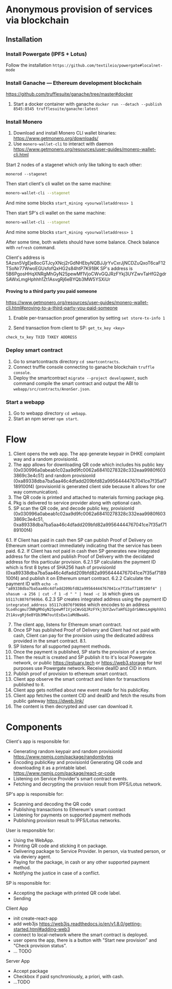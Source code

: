 # Anonymous provision of services via blockchain

## Installation

### Install Powergate (IPFS + Lotus)

Follow the installation `https://github.com/textileio/powergate#localnet-mode`

### Install Ganache — Ethereum development blockchain

https://github.com/trufflesuite/ganache/tree/master#docker

1. Start a docker container with ganache `docker run --detach --publish 8545:8545 trufflesuite/ganache:latest`

### Install Monero

1. Download and install Monero CLI wallet binaries: https://www.getmonero.org/downloads/  
2. Use `monero-wallet-cli` to interact with daemon https://www.getmonero.org/resources/user-guides/monero-wallet-cli.html

Start 2 nodes of a stagenet which only like talking to each other:
```
monerod --stagenet
```

Then start client's cli wallet on the same machine:

```bash
monero-wallet-cli --stagenet
```
And mine some blocks `start_mining <yourwalletaddress> 1`


Then start SP's cli wallet on the same machine:

```bash
monero-wallet-cli --stagenet
```

And mine some blocks `start_mining <yourwalletaddress> 1`

After some time, both wallets should have some balance. Check balance with `refresh` command.

Client's address is 5Azsn5VgEje8ocGTJcyXNcj2rGdNHEbyNQBJJjrYvCxrJjNCDZuQxoT6caF12TSoNr77WwoEGUsfofQxHG2s84htP7K918K
SP's address is 5B6PgosHHqXNRgMhGyN25pewMf1VjoCWvGQJRzFYkj3UYZwvTaHfG2gdrSAWxLmgHphhh1Zt1AsvgRj6eBYQb3MW5YSXiUr

#### Proving to a third party you paid someone

https://www.getmonero.org/resources/user-guides/monero-wallet-cli.html#proving-to-a-third-party-you-paid-someone

1. Enable per-transaction proof generation by setting `set store-tx-info 1`

2. Send transaction from client to SP: 
`get_tx_key <key>`

`check_tx_key TXID TXKEY ADDRESS`



### Deploy smart contract

1. Go to smartcontracts directory `cd smartcontracts`.
2. Connect truffle console connecting to ganache blockchain `truffle console`.
3. Deploy the smartcontract `migrate --project development`, such command compile the smart contract and output the ABI to `webapp/src/contracts/AnonSer.json`.

### Start a webapp

1. Go to webapp directory `cd webapp`.
2. Start an npm server `npm start`.

# Flow

1. Client opens the web app. The app generate keypair in DHKE complaint way and a random provisionId.
2. The app allows for downloading QR code which includes his public key (0x030996a0abeab1c02aa9d9fc0062a68410278328c332eaa9980f6033869c3e4c51) and random provisionId (0xa89338dba7ba5aa46c4dfadd209bfd82a99564444767041ce7f35af7189100f4) (provisionId is generated client side because it allows for one way communication). 
3. The QR code is printed and attached to materials forming package pkg.
4. Pkg is delivered to service provider along with optional cash. 
5. SP scan the QR code, and decode public key, provisionId (0x030996a0abeab1c02aa9d9fc0062a68410278328c332eaa9980f6033869c3e4c51, 0xa89338dba7ba5aa46c4dfadd209bfd82a99564444767041ce7f35af7189100f4)

6.1. If Client has paid in cash then SP can publish Proof of Delivery on Ethereum smart contract immediately indicating that the service has been paid.
6.2. If Client has not paid in cash then SP generates new integrated address for the client and publish Proof of Delivery with the decidated address for this particular provision.
6.2.1 SP calculates the payment ID which is first 8 bytes of SHA256 hash of provisionId  (0xa89338dba7ba5aa46c4dfadd209bfd82a99564444767041ce7f35af7189100f4) and publish it on Ethereum smart contract.
6.2.2 Calculate the payment ID with `echo -n "a89338dba7ba5aa46c4dfadd209bfd82a99564444767041ce7f35af7189100f4" | shasum -a 256 | cut -f 1 -d " " | head -c 16` which gives us `b5117c8076f969b6`.
6.2.3 SP creates integrated address using the payment ID `integrated_address b5117c8076f969b6` which encodes to an address `5Lo4hcgmu73NRgMhGyN25pewMf1VjoCWvGQJRzFYkj3UYZwvTaHfG2gdrSAWxLmgHphhh1Zt1AsvgRj6eBYQb3MW7outEsEws1aMdBwaAS`.

7. The client app, listens for Ethereum smart contract.
8. Once SP has published Proof of Delivery and Client had not paid with cash, Client can pay for the provision using the dedicated address provided in the smart contract.
8.1. 
9. SP listens for all supported payment methods.
10. Once the payment is published, SP starts the provision of a service.
11. Then the result is created and SP publish it to it's local Powergate network, or public https://estuary.tech or https://web3.storage for test purposes use Powergate network. Receive dealID and CID in return.
12. Publish proof of provision to ethereum smart contract.
13. Client app observe the smart contract and listen for transactions published to it. 
14. Client app gets notified about new event made for his publicKey.
15. Client app fetches the content CID and dealID and fetch the results from public gateway https://dweb.link/
16. The content is then decrypted and user can download it.

# Components

Client's app is responsible for:
- Generating random keypair and random provisionId https://www.npmjs.com/package/randombytes
- Encoding publicKey and provisionId Generating QR code and downloading it as a printable label. https://www.npmjs.com/package/react-qr-code
- Listening on Service Provider's smart contract events.
- Fetching and decrypting the provision result from IPFS/Lotus network.

SP's app is responsible for:
- Scanning and decoding the QR code
- Publishing transactions to Ethereum's smart contract
- Listening for payments on supported payment methods
- Publishing provision result to IPFS/Lotus networks.

User is responsible for:
- Using the WebApp.
- Printing QR code and sticking it on package.
- Delivering package to Service Provider. In person, via trusted person, or via deviery agent.
- Paying for the package, in cash or any other supported payment method.
- Notifying the justice in case of a conflict.

SP is responsible for:
- Accepting the package with printed QR code label.
- Sending 

Client App
- init create-react-app
- add web3js https://web3js.readthedocs.io/en/v1.8.0/getting-started.html#adding-web3
- connect to local-network where the smart contract is deployed.
- user opens the app, there is a button with "Start new provision" and "Check provision status".
- ... TODO

Server App
- Accept package
- Checkbox if paid synchroniously, a priori, with cash.
- ...TODO
